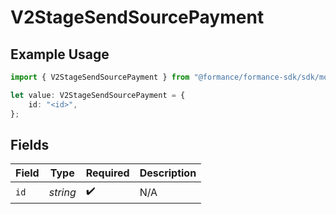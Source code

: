 # V2StageSendSourcePayment

## Example Usage

```typescript
import { V2StageSendSourcePayment } from "@formance/formance-sdk/sdk/models/shared";

let value: V2StageSendSourcePayment = {
    id: "<id>",
};
```

## Fields

| Field              | Type               | Required           | Description        |
| ------------------ | ------------------ | ------------------ | ------------------ |
| `id`               | *string*           | :heavy_check_mark: | N/A                |